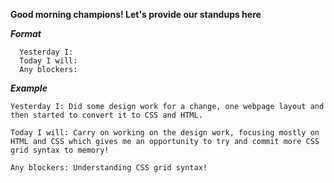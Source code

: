 **Good morning champions! Let's provide our standups here**

***Format***
``` 
  Yesterday I:
  Today I will: 
  Any blockers:
```

***Example***
```
Yesterday I: Did some design work for a change, one webpage layout and then started to convert it to CSS and HTML.

Today I will: Carry on working on the design work, focusing mostly on HTML and CSS which gives me an opportunity to try and commit more CSS grid syntax to memory!

Any blockers: Understanding CSS grid syntax!
```
